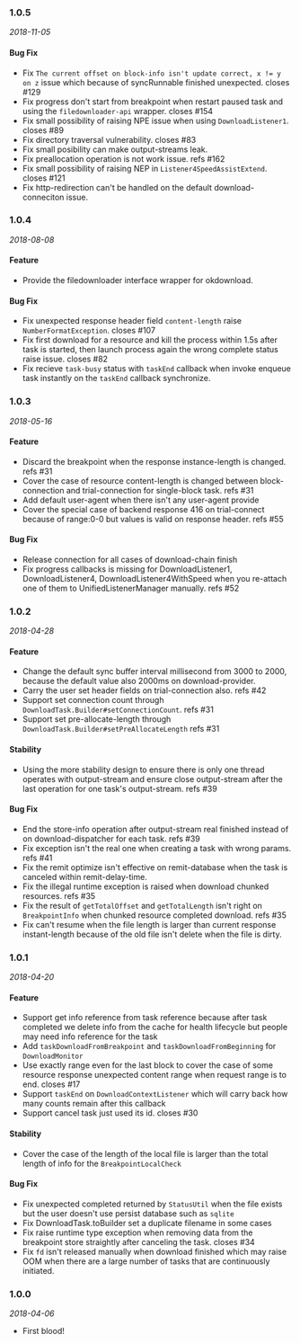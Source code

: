 ### 1.0.5

_2018-11-05_

#### Bug Fix

- Fix `The current offset on block-info isn't update correct, x != y on z` issue which because of syncRunnable finished unexpected. closes #129
- Fix progress don't start from breakpoint when restart paused task and using the `filedownloader-api` wrapper. closes #154
- Fix small possibility of raising NPE issue when using `DownloadListener1`. closes #89
- Fix directory traversal vulnerability. closes #83
- Fix small posibility can make output-streams leak.
- Fix preallocation operation is not work issue. refs #162
- Fix small possibility of raising NEP in `Listener4SpeedAssistExtend`. closes #121
- Fix http-redirection can't be handled on the default download-conneciton issue. 

### 1.0.4

_2018-08-08_

#### Feature

- Provide the filedownloader interface wrapper for okdownload.

#### Bug Fix

- Fix unexpected response header field `content-length` raise `NumberFormatException`. closes #107
- Fix first download for a resource and kill the process within 1.5s after task is started, then launch process again the wrong complete status raise issue. closes #82
- Fix recieve `task-busy` status with `taskEnd` callback when invoke enqueue task instantly on the `taskEnd` callback synchronize.

### 1.0.3

_2018-05-16_

#### Feature

- Discard the breakpoint when the response instance-length is changed. refs #31
- Cover the case of resource content-length is changed between block-connection and trial-connection for single-block task. refs #31
- Add default user-agent when there isn't any user-agent provide
- Cover the special case of backend response 416 on trial-connect because of range:0-0 but values is valid on response header. refs #55

#### Bug Fix

- Release connection for all cases of download-chain finish
- Fix progress callbacks is missing for DownloadListener1, DownloadListener4, DownloadListener4WithSpeed when you re-attach one of them to UnifiedListenerManager manually. refs #52

### 1.0.2

_2018-04-28_

#### Feature

- Change the default sync buffer interval millisecond from 3000 to 2000, because the default value also 2000ms on download-provider.
- Carry the user set header fields on trial-connection also. refs #42
- Support set connection count through `DownloadTask.Builder#setConnectionCount`. refs #31
- Support set pre-allocate-length through `DownloadTask.Builder#setPreAllocateLength` refs #31

#### Stability

- Using the more stability design to ensure there is only one thread operates with output-stream and ensure close output-stream after the last operation for one task's output-stream. refs #39 

#### Bug Fix

- End the store-info operation after output-stream real finished instead of on download-dispatcher for each task. refs #39
- Fix exception isn't the real one when creating a task with wrong params. refs #41
- Fix the remit optimize isn't effective on remit-database when the task is canceled within remit-delay-time.
- Fix the illegal runtime exception is raised when download chunked resources. refs #35
- Fix the result of `getTotalOffset` and `getTotalLength` isn't right on `BreakpointInfo` when chunked resource completed download. refs #35
- Fix can't resume when the file length is larger than current response instant-length because of the old file isn't delete when the file is dirty.

### 1.0.1

_2018-04-20_

#### Feature

- Support get info reference from task reference because after task completed we delete info from the cache for health lifecycle but people may need info reference for the task
- Add `taskDownloadFromBreakpoint` and `taskDownloadFromBeginning` for `DownloadMonitor`
- Use exactly range even for the last block to cover the case of some resource response unexpected content range when request range is to end. closes #17
- Support `taskEnd` on `DownloadContextListener` which will carry back how many counts remain after this callback
- Support cancel task just used its id. closes #30

#### Stability

- Cover the case of the length of the local file is larger than the total length of info for the `BreakpointLocalCheck`

#### Bug Fix

- Fix unexpected completed returned by `StatusUtil` when the file exists but the user doesn't use persist database such as `sqlite`
- Fix DownloadTask.toBuilder set a duplicate filename in some cases
- Fix raise runtime type exception when removing data from the breakpoint store straightly after canceling the task. closes #34
- Fix `fd` isn't released manually when download finished which may raise OOM when there are a large number of tasks that are continuously initiated.

### 1.0.0

_2018-04-06_

- First blood!
